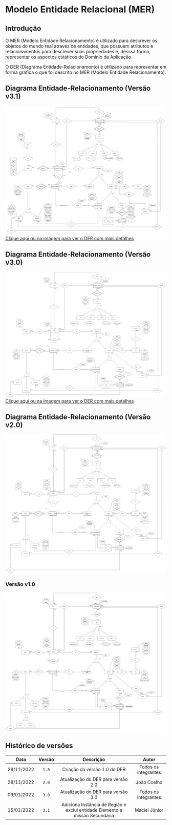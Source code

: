 # Modelo Entidade Relacional (MER)

## Introdução

O MER (Modelo Entidade Relacionamento) é utilizado para descrever os objetos do mundo real através de entidades, que possuem atributos e relacionamentos para descrever suas propriedades e, desssa forma, representar os aspectos estáticos do Domínio da Aplicação.

O DER (Diagrama Entidade-Relacionamento) é utilizado para representar em forma gráfica o que foi descrito no MER (Modelo Entidade Relacionamento).

## Diagrama Entidade-Relacionamento (Versão v3.1)

[![DER Versão 3.0](./images/diagrama-entidade-relacionamento-v31.png)](./images/diagrama-entidade-relacionamento-v31.png)
[Clique aqui ou na imagem para ver o DER com mais detalhes](./images/diagrama-entidade-relacionamento-v31.png)
## Diagrama Entidade-Relacionamento (Versão v3.0)

[![DER Versão 3.0](./images/diagrama-entidade-relacionamento-v3.png)](./images/diagrama-entidade-relacionamento-v3.png)
[Clique aqui ou na imagem para ver o DER com mais detalhes](./images/diagrama-entidade-relacionamento-v3.png)

## Diagrama Entidade-Relacionamento (Versão v2.0)

[![DER Versão 2.0](./images/diagrama-entidade-relacionamento-v2.png)](./images/diagrama-entidade-relacionamento-v2.png)

### Versão v1.0

![DER v1.0](./images/diagrama-entidade-relacionamento-v1.png)

## Histórico de versões

|    Data    | Versão |             Descrição              |        Autor         |
| :--------: | :----: | :--------------------------------: | :------------------: |
| 28/11/2022 | `1.0`  |    Criação da versão 1.0 do DER    | Todos os integrantes |
| 28/11/2022 | `2.0`  | Atualização do DER para versão 2.0 |     João Coelho      |
| 09/01/2022 | `3.0`  | Atualização do DER para versão 3.0 | Todos os integrantes |
| 15/01/2022 | `3.1`  | Adiciona Instância de Região e exclui entidade Elemento e missão Secundária| Maciel Júnior |
